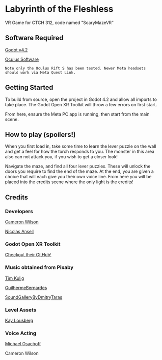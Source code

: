 # Labyrinth of the Fleshless
VR Game for CTCH 312, code named "ScaryMazeVR"

## Software Required
[Godot v4.2](https://godotengine.org/download/windows/)

[Oculus Software](https://www.meta.com/help/quest/articles/headsets-and-accessories/oculus-link/set-up-link/)

    Note only the Oculus Rift S has been tested. Newer Meta headsets should work via Meta Quest Link.

## Getting Started

To build from source, open the project in Godot 4.2 and allow all imports to take place. The Godot Open XR Toolkit will throw a few errors on first start.

From here, ensure the Meta PC app is running, then start from the main scene.

## How to play (spoilers!)
When you first load in, take some time to learn the lever puzzle on the wall and get a feel for how the torch responds to you.
The monster in this area also can not attack you, if you wish to get a closer look!

Navigate the maze, and find all four lever puzzles. These will unlock the doors you require to find the end of the maze.
At the end, you are given a choice that will each give you their own voice line. From here you will be placed into the credits scene where the only light is the credits!

## Credits
### Developers
[Cameron Wilson](https://github.com/cwilson58)

[Nicolas Ansell](https://github.com/NicolasA47)

### Godot Open XR Toolkit
[Checkout their GitHub!](https://github.com/GodotVR/godot-xr-tools)

### Music obtained from Pixaby
[Tim Kulig](https://pixabay.com/music/mystery-creepy-echo-piano-2-156119/)

[GuilhermeBernardes](https://pixabay.com/music/ambient-caves-of-dawn-10376/)

[SoundGalleryByDmitryTaras](https://pixabay.com/music/electronic-scary-spooky-creepy-horror-ambient-dark-piano-cinematic-115052/)

### Level Assets
[Kay Lousberg](https://kaylousberg.itch.io/)

### Voice Acting
[Michael Osachoff](https://github.com/MichaelOsachoff)

Cameron Wilson
